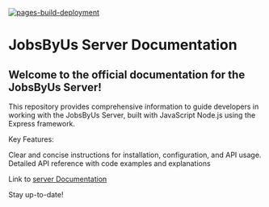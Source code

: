 [![pages-build-deployment](https://github.com/Brics-Africa-Consulting-LLC/docs-jobsbyus-server/actions/workflows/pages/pages-build-deployment/badge.svg)](https://github.com/Brics-Africa-Consulting-LLC/docs-jobsbyus-server/actions/workflows/pages/pages-build-deployment)

# JobsByUs Server Documentation

## Welcome to the official documentation for the JobsByUs Server!

This repository provides comprehensive information to guide developers in working with the JobsByUs Server, built with
JavaScript Node.js using the Express framework.

Key Features:

Clear and concise instructions for installation, configuration, and API usage.
Detailed API reference with code examples and explanations

Link to [server Documentation](https://brics-africa-consulting-llc.github.io/docs-jobsbyus-server/)

Stay up-to-date!
